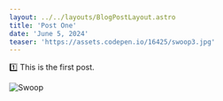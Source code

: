 ```yaml
---
layout: ../../layouts/BlogPostLayout.astro
title: 'Post One'
date: 'June 5, 2024'
teaser: 'https://assets.codepen.io/16425/swoop3.jpg'
---
```


1️⃣ This is the first post.

![Swoop](https://assets.codepen.io/16425/swoop1.png)